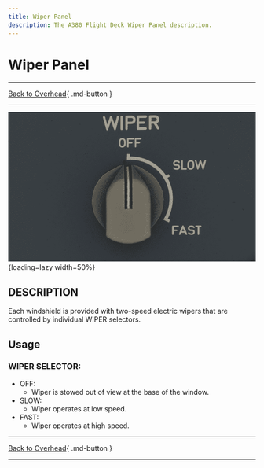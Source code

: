 ```yaml
---
title: Wiper Panel
description: The A380 Flight Deck Wiper Panel description.
---
```


# Wiper Panel

---

[Back to Overhead](../overviews/ovhd.md){ .md-button }

---

![Wiper Panel](../../../assets/a380x-briefing/flight-deck/ovhd/wiper-panel.png "Wiper Panel"){loading=lazy width=50%}

[//]: # (TODO API Doc Link)

## DESCRIPTION

Each windshield is provided with two-speed electric wipers that are controlled by individual WIPER selectors. 

## Usage

### WIPER SELECTOR:

- OFF:
    - Wiper is stowed out of view at the base of the window.
- SLOW:
    - Wiper operates at low speed.
- FAST:
    - Wiper operates at high speed.


---

[Back to Overhead](../overviews/ovhd.md){ .md-button }

---

